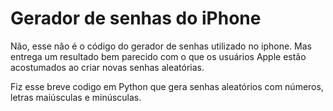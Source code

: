 # Gerador de senhas do iPhone

Não, esse não é o código do gerador de senhas utilizado no iphone. Mas entrega um resultado bem parecido com o que os usuários Apple estão acostumados ao criar novas senhas aleatórias. 

Fiz esse breve codigo em Python que gera senhas aleatórios com números, letras maiúsculas e minúsculas.
